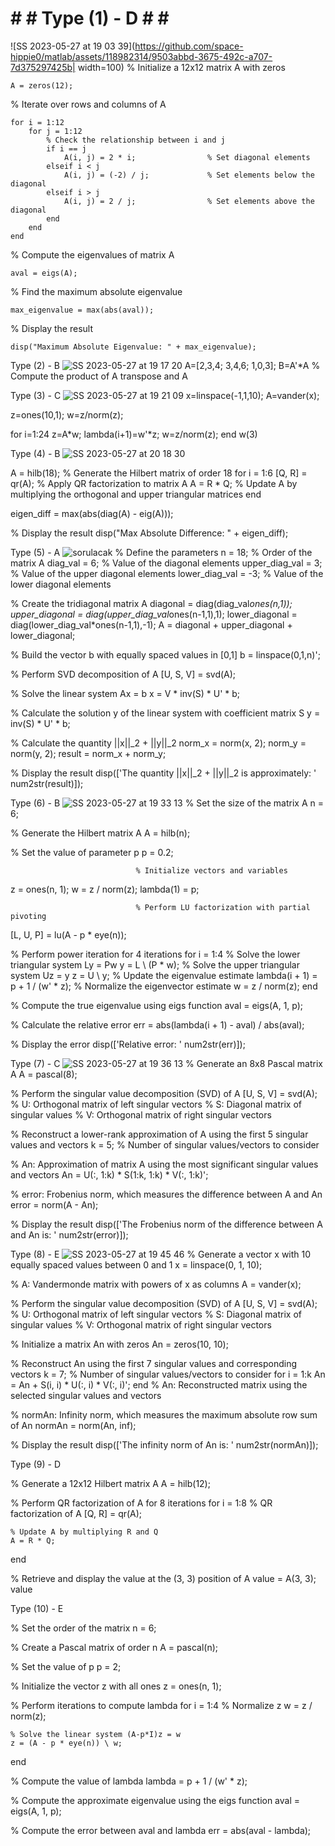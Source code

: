 # # # Type (1) - D # # #
![SS 2023-05-27 at 19 03 39](https://github.com/space-hippie0/matlab/assets/118982314/9503abbd-3675-492c-a707-7d375297425b| width=100)
% Initialize a 12x12 matrix A with zeros
```
A = zeros(12); 
```
% Iterate over rows and columns of A
```
for i = 1:12
    for j = 1:12
        % Check the relationship between i and j
        if i == j
            A(i, j) = 2 * i;  				% Set diagonal elements
        elseif i < j
            A(i, j) = (-2) / j;  			% Set elements below the diagonal
        elseif i > j
            A(i, j) = 2 / j;  				% Set elements above the diagonal
        end
    end
end
```
% Compute the eigenvalues of matrix A
```
aval = eigs(A); 
```
% Find the maximum absolute eigenvalue
```
max_eigenvalue = max(abs(aval));  	
```
% Display the result
```
disp("Maximum Absolute Eigenvalue: " + max_eigenvalue);
```



Type (2) - B
![SS 2023-05-27 at 19 17 20](https://github.com/space-hippie0/matlab/assets/118982314/6617e49c-f94a-4064-8f50-8a0c7aac100f)
A=[2,3,4; 3,4,6; 1,0,3];
B=A'*A					% Compute the product of A transpose and A


Type (3) - C
![SS 2023-05-27 at 19 21 09](https://github.com/space-hippie0/matlab/assets/118982314/6012e64d-70ec-4993-87a6-2f4895c3103c)
x=linspace(-1,1,10);
A=vander(x);

z=ones(10,1);
w=z/norm(z);

for i=1:24
    z=A*w;
    lambda(i+1)=w'*z;
    w=z/norm(z);
end
w(3)



Type (4) - B
![SS 2023-05-27 at 20 18 30](https://github.com/space-hippie0/matlab/assets/118982314/527c9eb2-a94d-4cfb-b0b6-392a9050c17d)

A = hilb(18);          						% Generate the Hilbert matrix of order 18
for i = 1:6
    [Q, R] = qr(A);   						% Apply QR factorization to matrix A
     A = R * Q;         						% Update A by multiplying the orthogonal and upper triangular matrices
end

eigen_diff = max(abs(diag(A) - eig(A))); 	

% Display the result
disp("Max Absolute Difference: " + eigen_diff);




Type (5) - A
![sorulacak](https://github.com/space-hippie0/matlab/assets/118982314/bf30c24d-2c52-4d51-89eb-94edf869ea77)
% Define the parameters
n = 18;             		% Order of the matrix A
diag_val = 6;       		% Value of the diagonal elements
upper_diag_val = 3; 	% Value of the upper diagonal elements
lower_diag_val = -3;	% Value of the lower diagonal elements

% Create the tridiagonal matrix A
diagonal = diag(diag_val*ones(n,1));
upper_diagonal = diag(upper_diag_val*ones(n-1,1),1);
lower_diagonal = diag(lower_diag_val*ones(n-1,1),-1);
A = diagonal + upper_diagonal + lower_diagonal;

% Build the vector b with equally spaced values in [0,1]
b = linspace(0,1,n)';

% Perform SVD decomposition of A
[U, S, V] = svd(A);

% Solve the linear system Ax = b
x = V * inv(S) * U' * b;

% Calculate the solution y of the linear system with coefficient matrix S
y = inv(S) * U' * b;

% Calculate the quantity ||x||_2 + ||y||_2
norm_x = norm(x, 2);
norm_y = norm(y, 2);
result = norm_x + norm_y;

% Display the result
disp(['The quantity ||x||_2 + ||y||_2 is approximately: ' num2str(result)]);



Type (6) - B
![SS 2023-05-27 at 19 33 13](https://github.com/space-hippie0/matlab/assets/118982314/a4f4d228-2815-4c01-819a-197c10c49f00)
% Set the size of the matrix A
n = 6;

% Generate the Hilbert matrix A
A = hilb(n);

% Set the value of parameter p
p = 0.2;

								% Initialize vectors and variables
z = ones(n, 1);
w = z / norm(z);
lambda(1) = p;

								% Perform LU factorization with partial pivoting
[L, U, P] = lu(A - p * eye(n));

% Perform power iteration for 4 iterations
for i = 1:4
    									% Solve the lower triangular system Ly = Pw
    y = L \ (P * w);
    								% Solve the upper triangular system Uz = y
    z = U \ y;
    									% Update the eigenvalue estimate
    lambda(i + 1) = p + 1 / (w' * z);
    							% Normalize the eigenvector estimate
    w = z / norm(z);
end

% Compute the true eigenvalue using eigs function
aval = eigs(A, 1, p);

% Calculate the relative error
err = abs(lambda(i + 1) - aval) / abs(aval);

% Display the error
disp(['Relative error: ' num2str(err)]);


Type (7) - C
![SS 2023-05-27 at 19 36 13](https://github.com/space-hippie0/matlab/assets/118982314/cba55078-e508-48a9-92d0-c14718bf4fcc)
% Generate an 8x8 Pascal matrix A
A = pascal(8);

% Perform the singular value decomposition (SVD) of A
[U, S, V] = svd(A);
				% U: Orthogonal matrix of left singular vectors
				% S: Diagonal matrix of singular values
				% V: Orthogonal matrix of right singular vectors

% Reconstruct a lower-rank approximation of A using the first 5 singular values and vectors
k = 5; 							% Number of singular values/vectors to consider

% An: Approximation of matrix A using the most significant singular values and vectors
An = U(:, 1:k) * S(1:k, 1:k) * V(:, 1:k)';

% error: Frobenius norm, which measures the difference between A and An
error = norm(A - An);

% Display the result
disp(['The Frobenius norm of the difference between A and An is: ' num2str(error)]);




Type (8) - E
![SS 2023-05-27 at 19 45 46](https://github.com/space-hippie0/matlab/assets/118982314/43d5b4fa-2a55-49bf-a32e-39661a7cec25)
% Generate a vector x with 10 equally spaced values between 0 and 1
x = linspace(0, 1, 10);

% A: Vandermonde matrix with powers of x as columns
A = vander(x);

% Perform the singular value decomposition (SVD) of A
[U, S, V] = svd(A);
				% U: Orthogonal matrix of left singular vectors
				% S: Diagonal matrix of singular values
				% V: Orthogonal matrix of right singular vectors

% Initialize a matrix An with zeros
An = zeros(10, 10);

% Reconstruct An using the first 7 singular values and corresponding vectors
k = 7; 					  % Number of singular values/vectors to consider
for i = 1:k
    An = An + S(i, i) * U(:, i) * V(:, i)';
end
% An: Reconstructed matrix using the selected singular values and vectors

% normAn: Infinity norm, which measures the maximum absolute row sum of An
normAn = norm(An, inf);

% Display the result
disp(['The infinity norm of An is: ' num2str(normAn)]);


Type (9) - D

% Generate a 12x12 Hilbert matrix A
A = hilb(12);

% Perform QR factorization of A for 8 iterations
for i = 1:8
    % QR factorization of A
    [Q, R] = qr(A);
    
    % Update A by multiplying R and Q
    A = R * Q;
end

% Retrieve and display the value at the (3, 3) position of A
value = A(3, 3);
value
 


Type (10) - E

% Set the order of the matrix
n = 6;

% Create a Pascal matrix of order n
A = pascal(n);

% Set the value of p
p = 2;

% Initialize the vector z with all ones
z = ones(n, 1);

% Perform iterations to compute lambda
for i = 1:4
    % Normalize z
    w = z / norm(z);
    
    % Solve the linear system (A-p*I)z = w
    z = (A - p * eye(n)) \ w;
end

% Compute the value of lambda
lambda = p + 1 / (w' * z);

% Compute the approximate eigenvalue using the eigs function
aval = eigs(A, 1, p);

% Compute the error between aval and lambda
err = abs(aval - lambda);
